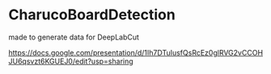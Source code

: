 # CharucoBoardDetection

made to generate data for DeepLabCut

https://docs.google.com/presentation/d/1Ih7DTuIusfQsRcEz0glRVG2vCCOHJU6qsvzt6KGUEJ0/edit?usp=sharing
